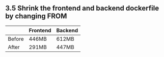 ## 3.5 Shrink the frontend and backend dockerfile by changing FROM

|             |   Frontend    |    Backend    |
|-------------| ------------- | ------------- |
|   Before    |     446MB     |     612MB     |
|    After    |     291MB     |     447MB     |